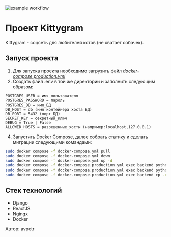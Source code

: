 ![example workflow](https://github.com/avpetr/kittygram_final/actions/workflows/kittygram_workflow.yml/badge.svg)
# Проект Kittygram 
Kittygram - соцсеть для любителей котов (не хватает собачек).

## Запуск проекта
1. Для запуска проекта необходимо загрузить файл [_docker-compose.production.yml_](https://github.com/avpetr/kittygram_final/blob/main/docker-compose.production.yml) 
2. Создать файл .env в той же директории и заполнить следующим образом:
```
POSTGRES_USER = имя_пользователя
POSTGRES_PASSWORD = пароль
POSTGRES_DB = имя_БД
DB_HOST = db (имя контейнера хоста БД)
DB_PORT = 5432 (порт БД)
SECRET_KEY = секретный_ключ
DEBUG = True | False
ALLOWED_HOSTS = разрешенные_хосты (например:localhost,127.0.0.1)
```
4. Запустить Docker Compose, далее собрать статику и сделать миграции следующими командами:
```bash
sudo docker compose -f docker-compose.yml pull
sudo docker compose -f docker-compose.yml down
sudo docker compose -f docker-compose.yml up -d
sudo docker compose -f docker-compose.production.yml exec backend python manage.py migrate
sudo docker compose -f docker-compose.production.yml exec backend python manage.py collectstatic
sudo docker compose -f docker-compose.production.yml exec backend cp -r /app/collected_static/. /backend_static/static/
```
## Стек технологий
- Django
- ReactJS
- Ngingx
- Docker


 Автор: avpetr
